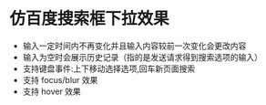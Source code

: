 # 仿百度搜索框下拉效果

* 输入一定时间内不再变化并且输入内容较前一次变化会更改内容
* 输入为空时会展示历史记录（指的是发送请求得到搜索选项的输入）
* 支持键盘事件:上下移动选择选项,回车新页面搜索
* 支持 focus/blur 效果
* 支持 hover 效果
